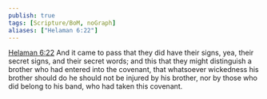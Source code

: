 ```yaml
---
publish: true
tags: [Scripture/BoM, noGraph]
aliases: ["Helaman 6:22"]
---
```

[Helaman 6:22](https://churchofjesuschrist.org/study/scriptures/bofm/hel/6?lang=eng&id=p22#p22) And it came to pass that they did have their signs, yea, their secret signs, and their secret words; and this that they might distinguish a brother who had entered into the covenant, that whatsoever wickedness his brother should do he should not be injured by his brother, nor by those who did belong to his band, who had taken this covenant.
